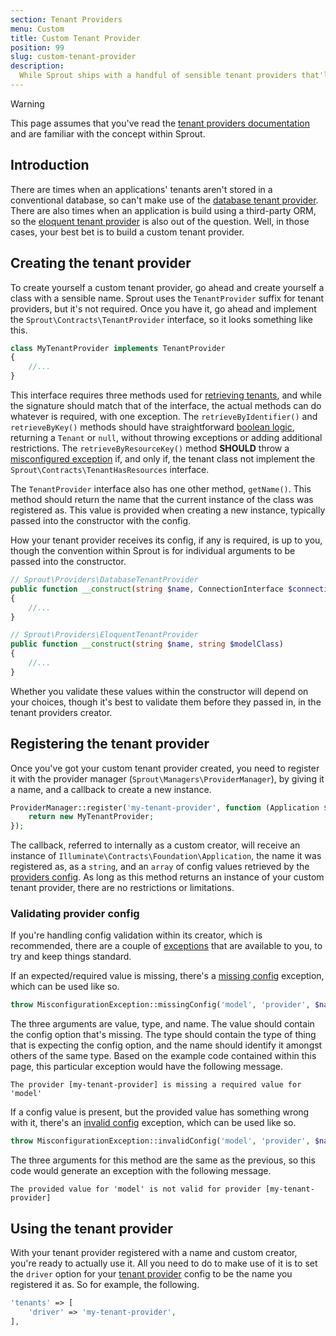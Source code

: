 ```yaml
---
section: Tenant Providers
menu: Custom
title: Custom Tenant Provider
position: 99
slug: custom-tenant-provider
description:
  While Sprout ships with a handful of sensible tenant providers that'll work for most use-cases, there will be times when you need something else. For those situations, you can create a custom tenant provider.
---
```


> [!WARNING]
> This page assumes that you've read the [tenant providers documentation](tenant-providers)
> and are familiar with the concept within Sprout.

## Introduction

There are times when an applications' tenants aren't stored in a conventional database,
so can't make use of the [database tenant provider](database-tenant-providers).
There are also times when an application is build using a third-party ORM,
so the [eloquent tenant provider](eloquent-tenant-providers) is also out of the question.
Well, in those cases, your best bet is to build a custom tenant provider.

## Creating the tenant provider

To create yourself a custom tenant provider, go ahead and create yourself a class with a sensible name.
Sprout uses the `TenantProvider` suffix for tenant providers, but it's not required.
Once you have it, go ahead and implement the `Sprout\Contracts\TenantProvider` interface,
so it looks something like this.

```php
class MyTenantProvider implements TenantProvider
{
    //...
}
```

This interface requires three methods used for [retrieving tenants](tenant-providers#retrieving-tenants),
and while the signature should match that of the interface,
the actual methods can do whatever is required, with one exception.
The `retrieveByIdentifier()` and `retrieveByKey()` methods should have
straightforward [boolean logic](tenant-providers#boolean-logic),
returning a `Tenant` or `null`, without throwing exceptions or adding additional restrictions.
The `retrieveByResourceKey()` method **SHOULD** throw a [misconfigured exception](exceptions#misconfigured) if,
and only if, the tenant class not implement the `Sprout\Contracts\TenantHasResources` interface.

The `TenantProvider` interface also has one other method, `getName()`.
This method should return the name that the current instance of the class was registered as.
This value is provided when creating a new instance, typically passed into the constructor with the config.

How your tenant provider receives its config, if any is required,
is up to you, though the convention within Sprout is for individual arguments to be passed into the constructor.

```php
// Sprout\Providers\DatabaseTenantProvider
public function __construct(string $name, ConnectionInterface $connection, string $table, string $entityClass = GenericTenant::class)
{ 
    //...
}

// Sprout\Providers\EloquentTenantProvider
public function __construct(string $name, string $modelClass)
{
    //...
}
```

Whether you validate these values within the constructor will depend on your choices,
though it's best to validate them before they passed in, in the tenant providers creator.

## Registering the tenant provider

Once you've got your custom tenant provider created, you need to register it with the provider manager
(`Sprout\Managers\ProviderManager`), by giving it a name, and a callback to create a new instance.

```php
ProviderManager::register('my-tenant-provider', function (Application $app, string $name, array $config) {
    return new MyTenantProvider;
});
```

The callback,
referred to internally as a custom creator,
will receive an instance of `Illuminate\Contracts\Foundation\Application`,
the name it was registered as, as a `string`, and an `array` of config values retrieved by
the [providers config](configuration#tenant-providers).
As long as this method returns an instance of your custom tenant provider, there are no restrictions or limitations.

### Validating provider config

If you're handling config validation within its creator,
which is recommended, there are a couple of [exceptions](exceptions) that are available to you,
to try and keep things standard.

If an expected/required value is missing, there's a [missing config](exceptions#missing-config) exception,
which can be used like so.

```php
throw MisconfigurationException::missingConfig('model', 'provider', $name);
```

The three arguments are value, type, and name.
The value should contain the config option that's missing.
The type should contain the type of thing that is expecting the config option,
and the name should identify it amongst others of the same type.
Based on the example code contained within this page, this particular exception would have the following message.

```text
The provider [my-tenant-provider] is missing a required value for 'model'
```

If a config value is present, but the provided value has something wrong with it,
there's an [invalid config](exceptions#invalid-config) exception, which can be used like so.

```php
throw MisconfigurationException::invalidConfig('model', 'provider', $name);
```

The three arguments for this method are the same as the previous,
so this code would generate an exception with the following message.

```text
The provided value for 'model' is not valid for provider [my-tenant-provider]
```

## Using the tenant provider

With your tenant provider registered with a name and custom creator, you're ready to actually use it.
All you need to do to make use of it
is to set the `driver` option for your [tenant provider](configuration#tenant-providers) config
to be the name you registered it as.
So for example, the following.

```php
'tenants' => [
    'driver' => 'my-tenant-provider',
],
```
